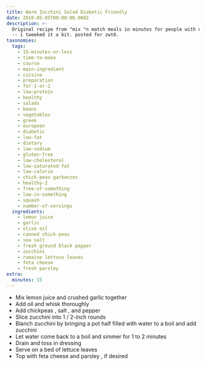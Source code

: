 ```yaml
---
title: Warm Zucchini Salad Diabetic Friendly
date: 2010-05-05T00:00:00.000Z
description: >-
  Original recipe from "mix "n match meals in minutes for people with diabetes"
  -- i tweeked it a bit. posted for zwt6.
taxonomies:
  tags:
    - 15-minutes-or-less
    - time-to-make
    - course
    - main-ingredient
    - cuisine
    - preparation
    - for-1-or-2
    - low-protein
    - healthy
    - salads
    - beans
    - vegetables
    - greek
    - european
    - diabetic
    - low-fat
    - dietary
    - low-sodium
    - gluten-free
    - low-cholesterol
    - low-saturated-fat
    - low-calorie
    - chick-peas-garbanzos
    - healthy-2
    - free-of-something
    - low-in-something
    - squash
    - number-of-servings
  ingredients:
    - lemon juice
    - garlic
    - olive oil
    - canned chick-peas
    - sea salt
    - fresh ground black pepper
    - zucchini
    - romaine lettuce leaves
    - feta cheese
    - fresh parsley
extra:
  minutes: 15
---
```

 - Mix lemon juice and crushed garlic together
 - Add oil and whisk thoroughly
 - Add chickpeas , salt , and pepper
 - Slice zucchini into 1 / 2-inch rounds
 - Blanch zucchini by bringing a pot half filled with water to a boil and add zucchini
 - Let water come back to a boil and simmer for 1 to 2 minutes
 - Drain and toss in dressing
 - Serve on a bed of lettuce leaves
 - Top with feta cheese and parsley , if desired
